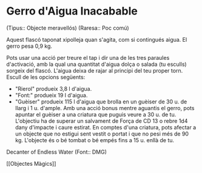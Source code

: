 # Gerro d'Aigua Inacabable

(Tipus:: Objecte meravellós) (Raresa:: Poc comú)

Aquest flascó taponat xipolleja quan s'agita, com si contingués aigua. El gerro pesa 0,9 kg.

Pots usar una acció per treure el tap i dir una de les tres paraules d'activació, amb la qual una quantitat d'aigua dolça o salada (tu esculls) sorgeix del flascó. L'aigua deixa de rajar al principi del teu proper torn. Escull de les opcions següents:

- "Rierol" produeix 3,8 l d'aigua.
- "Font:" produeix 19 l d'aigua.
- "Guèiser" produeix 115 l d'aigua que brolla en un guèiser de 30 u. de llarg i 1 u. d'ample. Amb una acció bonus mentre aguantis el gerro, pots apuntar el guèiser a una criatura que puguis veure a 30 u. de tu. L'objectiu ha de superar un salvament de Força de CD 13 o rebre 1d4 dany d'impacte i caure estirat. En comptes d'una criatura, pots afectar a un objecte que no estigui sent vestit o portat i que no pesi més de 90 kg. L'objecte és o bé tombat o bé empés fins a 15 u. enllà de tu.

Decanter of Endless Water (Font:: DMG)

[[Objectes Màgics]]